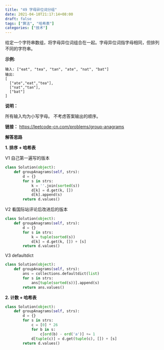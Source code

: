 ```yaml
---
title: "49 字母异位词分组"
date: 2021-04-10T21:17:14+08:00
draft: false
tags: ["算法", "哈希表"]
categories: ["技术"]
---
```


给定一个字符串数组，将字母异位词组合在一起。字母异位词指字母相同，但排列不同的字符串。

**示例:**

```
输入: ["eat", "tea", "tan", "ate", "nat", "bat"]
输出:
[
  ["ate","eat","tea"],
  ["nat","tan"],
  ["bat"]
]
```

**说明：**

所有输入均为小写字母。
不考虑答案输出的顺序。

**链接：** https://leetcode-cn.com/problems/group-anagrams

**解答思路**

**1. 排序 + 哈希表**

V1 自己第一遍写的版本

```python
class Solution(object):
    def groupAnagrams(self, strs):
        d = {}
        for s in strs:
            k = ''.join(sorted(s))
            d[k] = d.get(k, [])
            d[k].append(s)
        return d.values()
```

V2 看国际站评论后改进后的版本

```python
class Solution(object):
    def groupAnagrams(self, strs):
        d = {}
        for s in strs:
            k = tuple(sorted(s))
            d[k] = d.get(k, []) + [s]
        return d.values()
```

V3 defaultdict

```python
class Solution(object):
    def groupAnagrams(self, strs):
        ans = collections.defaultdict(list)
        for s in strs:
            ans[tuple(sorted(s))].append(s)
        return ans.values()
```

**2. 计数 + 哈希表**

```python
class Solution(object):
    def groupAnagrams(self, strs):
        d = {}
        for s in strs:
            c = [0] * 26
            for b in s:
                c[ord(b) - ord('a')] += 1
            d[tuple(c)] = d.get(tuple(c), []) + [s]
        return d.values()
```